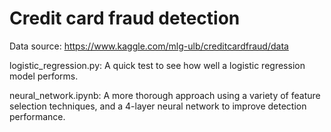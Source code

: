 # Credit card fraud detection

Data source: https://www.kaggle.com/mlg-ulb/creditcardfraud/data

logistic_regression.py:
  A quick test to see how well a logistic regression model performs.

neural_network.ipynb:
  A more thorough approach using a variety of feature selection techniques, and a 4-layer neural network to improve detection
  performance.
